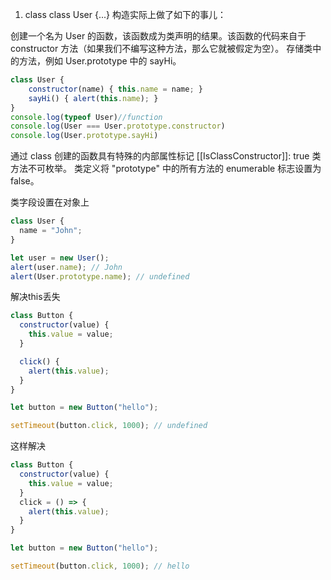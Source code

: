 1. class
class User {...} 构造实际上做了如下的事儿：

创建一个名为 User 的函数，该函数成为类声明的结果。该函数的代码来自于 constructor 方法（如果我们不编写这种方法，那么它就被假定为空）。
存储类中的方法，例如 User.prototype 中的 sayHi。

```js
class User {
    constructor(name) { this.name = name; }
    sayHi() { alert(this.name); }
}
console.log(typeof User)//function
console.log(User === User.prototype.constructor)
console.log(User.prototype.sayHi)
```


通过 class 创建的函数具有特殊的内部属性标记 [[IsClassConstructor]]: true
类方法不可枚举。 类定义将 "prototype" 中的所有方法的 enumerable 标志设置为 false。


类字段设置在对象上
```js
class User {
  name = "John";
}

let user = new User();
alert(user.name); // John
alert(User.prototype.name); // undefined
```


解决this丢失
```js
class Button {
  constructor(value) {
    this.value = value;
  }

  click() {
    alert(this.value);
  }
}

let button = new Button("hello");

setTimeout(button.click, 1000); // undefined
```
这样解决
```js
class Button {
  constructor(value) {
    this.value = value;
  }
  click = () => {
    alert(this.value);
  }
}

let button = new Button("hello");

setTimeout(button.click, 1000); // hello
```